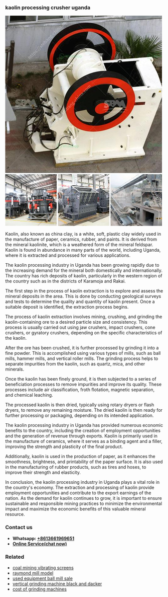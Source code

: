<h3>kaolin processing crusher uganda</h3><img src='1703042128.jpg' alt=''><p>Kaolin, also known as china clay, is a white, soft, plastic clay widely used in the manufacture of paper, ceramics, rubber, and paints. It is derived from the mineral kaolinite, which is a weathered form of the mineral feldspar. Kaolin is found in abundance in many parts of the world, including Uganda, where it is extracted and processed for various applications.</p><p>The kaolin processing industry in Uganda has been growing rapidly due to the increasing demand for the mineral both domestically and internationally. The country has rich deposits of kaolin, particularly in the western region of the country such as in the districts of Karamoja and Rakai.</p><p>The first step in the process of kaolin extraction is to explore and assess the mineral deposits in the area. This is done by conducting geological surveys and tests to determine the quality and quantity of kaolin present. Once a suitable deposit is identified, the extraction process begins.</p><p>The process of kaolin extraction involves mining, crushing, and grinding the kaolin-containing ore to a desired particle size and consistency. This process is usually carried out using jaw crushers, impact crushers, cone crushers, or gyratory crushers, depending on the specific characteristics of the kaolin.</p><p>After the ore has been crushed, it is further processed by grinding it into a fine powder. This is accomplished using various types of mills, such as ball mills, hammer mills, and vertical roller mills. The grinding process helps to separate impurities from the kaolin, such as quartz, mica, and other minerals.</p><p>Once the kaolin has been finely ground, it is then subjected to a series of beneficiation processes to remove impurities and improve its quality. These processes include air classification, froth flotation, magnetic separation, and chemical leaching.</p><p>The processed kaolin is then dried, typically using rotary dryers or flash dryers, to remove any remaining moisture. The dried kaolin is then ready for further processing or packaging, depending on its intended application.</p><p>The kaolin processing industry in Uganda has provided numerous economic benefits to the country, including the creation of employment opportunities and the generation of revenue through exports. Kaolin is primarily used in the manufacture of ceramics, where it serves as a binding agent and a filler, improving the strength and plasticity of the final product.</p><p>Additionally, kaolin is used in the production of paper, as it enhances the smoothness, brightness, and printability of the paper surface. It is also used in the manufacturing of rubber products, such as tires and hoses, to improve their strength and elasticity.</p><p>In conclusion, the kaolin processing industry in Uganda plays a vital role in the country's economy. The extraction and processing of kaolin provide employment opportunities and contribute to the export earnings of the nation. As the demand for kaolin continues to grow, it is important to ensure sustainable and responsible mining practices to minimize the environmental impact and maximize the economic benefits of this valuable mineral resource.</p><h3>Contact us</h3><ul><li><strong>Whatsapp:&nbsp;<a href="https://wa.me/8613661969651">+8613661969651</a></strong></li><li><a href="https://swt.shibang-china.com/?git&amp;zhl&amp;kaolin processing crusher uganda"><strong>Online Service(chat now)</strong></a></li></ul><h3>Related</h3><ul><li><a href='coal mining vibrating screens.md'>coal mining vibrating screens</a></li><li><a href='raymond mill model.md'>raymond mill model</a></li><li><a href='used equipment ball mill sale.md'>used equipment ball mill sale</a></li><li><a href='vertical grinding machine black and dacker.md'>vertical grinding machine black and dacker</a></li><li><a href='cost of grinding machines.md'>cost of grinding machines</a></li></ul>